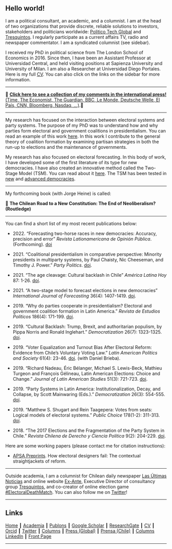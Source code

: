 ## Hello world!

I am a political consultant, an academic, and a columnist. I am at the head of two organizations that provide discrete, reliable solutions to investors, stakeholders and politicians worldwide: [Politico Tech Global](https://politicotechglobal.com) and [Tresquintos](https://tresquintos.cl). I regularly participate as a current affairs TV, radio and newspaper commentator. I am a syndicated columnist (see sidebar).

I received my PhD in political science from The London School of Economics in 2016. Since then, I have been an Assistant Professor at Universidad Central, and held visiting positions at Sapienza University and University of Milan. I am also a Researcher at Universidad Diego Portales. Here is my full [CV](https://www.dropbox.com/s/e1hjycqkmixr5x5/CV_Kenneth_Bunker.pdf?dl=0). You can also click on the links on the sidebar for more information.

---

📍 [**Click here to see a collection of my comments in the international press!** (Time, The Economist, The Guardian, BBC, Le Monde, Deutsche Welle, El País, CNN, Bloomberg, Nasdaq, ...)](https://kennethbunker.github.io/press).📍

---

My research has focused on the interaction between electoral systems and party systems. The purpose of my PhD was to understand how and why parties form electoral and government coalitions in presidentialism. You can read an example of this work [here](https://doi.org/10.18042/cepc/rep.186.06). In this work I contribute to the general theory of coalition formation by examining partisan strategies in both the run-up to elections and the maintenance of governments.

My research has also focused on electoral forecasting. In this body of work, I have developed some of the first literature of its type for new democracies. I have also created an innovative method called the Two-Stage Model (TSM). You can read about it [here](https://www.researchgate.net/publication/334836295_A_two-stage_model_to_forecast_elections_in_developing_democracies). The TSM has been tested in [new](https://www.researchgate.net/publication/334836295_A_two-stage_model_to_forecast_elections_in_developing_democracies) and [advanced democracies](https://www.researchgate.net/publication/336312679_Forecasting_elections_in_Italy).

---

My forthcoming book (with Jorge Heine) is called:

💎 **The Chilean Road to a New Constitution: The End of Neoliberalism? (Routledge)**

---

You can find a short list of my most recent publications below:

* 2022\. “Forecasting two-horse races in new democracies: Accuracy, precision and error” *Revista Lationamericana de Opinión Pública*. (Forthcoming). [doi](https://doi.org/10.14201/rlop.25374)

* 2021\. “Coalitional presidentialism in comparative perspective: Minority presidents in multiparty systems, by Paul Chaisty, Nic Cheeseman, and Timothy J. Power.” *Party Politics*. [doi](https://doi.org/10.1177/1354068820984270).

* 2021\. “The age cleavage: Cultural backlash in Chile” *América Latina Hoy* 87: 1-26. [doi](https://doi.org/10.14201/alh).

* 2021\. “A two-stage model to forecast elections in new democracies” *International Journal of Forecasting* 36(4): 1407-1419. [doi](https://doi.org/10.1016/j.ijforecast.2020.02.004).

* 2019\. “Why do parties cooperate in presidentialism? Electoral and government coalition formation in Latin America.” *Revista de Estudios Políticos* 186(4): 171-199. [doi](https://doi.org/10.18042/cepc/rep.186.06).

* 2019\. “Cultural Backlash: Trump, Brexit, and authoritarian populism, by Pippa Norris and Ronald Inglehart.” *Democratization* 26(7): 1323-1325. [doi](https://doi.org/%2010.1080/13510347.2019.1601705).

* 2019\. “Voter Equalization and Turnout Bias After Electoral Reform: Evidence from Chile’s Voluntary Voting Law.” *Latin American Politics and Society* 61(4): 23-46. [doi](https://doi.org/10.1017/lap.2019.23). (with Daniel Brieba).

* 2019\. “Richard Nadeau, Éric Bélanger, Michael S. Lewis-Beck, Mathieu Turgeon and François Gélineau, Latin American Elections: Choice and Change.” *Journal of Latin American Studies* 51(3): 721-723. [doi](https://doi.org/10.1017/S0022216X19000798).

* 2019\. “Party Systems in Latin America: Institutionalization, Decay, and Collapse, by Scott Mainwaring (Eds.).” *Democratization* 26(3): 554-555. [doi](https://doi.org/10.1007/s11127-018-0613-6).

* 2019\. “Matthew S. Shugart and Rein Taagepera: Votes from seats: Logical models of electoral systems.” *Public Choice* 178(1-2): 311-313. [doi](https://doi.org/10.1080/13510347.2018.1536123).

* 2018\. “The 2017 Elections and the Fragmentation of the Party System in Chile.” *Revista Chilena de Derecho y Ciencia Política* 9(2): 204-229. [doi](http://10.0.30.90/RCHDYCP-V9N2-ART1823).

Here are some working papers (please contact me for citation instructions):

* [APSA Preprints](https://preprints.apsanet.org/engage/api-gateway/apsa/assets/orp/resource/item/5ec630f0bd035400191def57/original/how-electoral-designers-fail-the-contextual-straightjackets-of-reform.pdf). How electoral designers fail: The contextual straightjackets of reform.

---

Outside academia, I am a columnist for Chilean daily newspaper [Las Últimas Noticias](http://www.lun.com/) and online website [Ex-Ante](http://www.ex-ante.cl/), Executive Director of consultancy group [Tresquintos](http://www.tresquintos.cl/), and co-creator of online election game [#ElectoralDeathMatch](http://www.twitter.com/electoraldeathm). You can also follow me on [Twitter](http://www.twitter.com/kennethbunker)!

---

## Links

[Home](https://kennethbunker.github.io/) ┃ [Academia](https://www.researchgate.net/profile/Kenneth-Bunker) ┃  [Publons](https://publons.com/researcher/1861400/kenneth-bunker/) ┃ [Google Scholar](https://scholar.google.cl/citations?user=kFHaW6wAAAAJ&hl) ┃ [ResearchGate](https://www.researchgate.net/profile/Kenneth-Bunker) ┃ [CV](https://www.dropbox.com/s/e1hjycqkmixr5x5/CV_Kenneth_Bunker.pdf?dl=0) ┃ [Orcid](https://orcid.org/0000-0002-4579-6132) ┃ [Twitter](https://twitter.com/kennethbunker) ┃ [Columns](https://kennethbunker.github.io/columns) ┃ [Press (Global)](https://kennethbunker.github.io/press) ┃ [Prensa (Chile)](https://kennethbunker.github.io/prensa) ┃ [Columns](https://kennethbunker.github.io/columns) [LinkedIn](https://cl.linkedin.com/in/kennethbunker) ┃ [Front Page](https://kennethbunker.github.io/covers)

---
